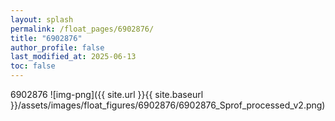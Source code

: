 ```yaml
---
layout: splash
permalink: /float_pages/6902876/
title: "6902876"
author_profile: false
last_modified_at: 2025-06-13
toc: false
---
```

 
6902876
![img-png]({{ site.url }}{{ site.baseurl }}/assets/images/float_figures/6902876/6902876_Sprof_processed_v2.png)